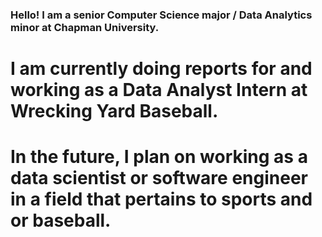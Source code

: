 ### Hello! I am a senior Computer Science major / Data Analytics minor at Chapman University.

# I am currently doing reports for and working as a Data Analyst Intern at Wrecking Yard Baseball.

# In the future, I plan on working as a data scientist or software engineer in a field that pertains to sports and or baseball.

<!--
**ZacharyInn/zacharyinn** is a ✨ _special_ ✨ repository because its `README.md` (this file) appears on your GitHub profile.

Here are some ideas to get you started:

- 🔭 I’m currently working on ...
- 🌱 I’m currently learning ...
- 👯 I’m looking to collaborate on ...
- 🤔 I’m looking for help with ...
- 💬 Ask me about ...
- 📫 How to reach me: ...
- 😄 Pronouns: ...
- ⚡ Fun fact: ...
-->

